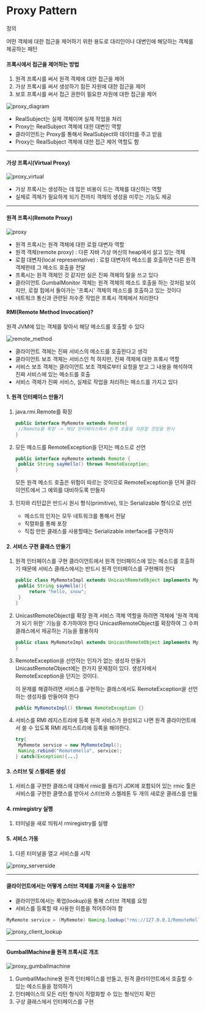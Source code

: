 # Proxy Pattern

정의

어떤 객체에 대한 접근을 제어하기 위한 용도로 대리인이나 대변인에 해당하는 객체를 제공하는 패턴

#### 프록시에서 접근을 제어하는 방법

1. 원격 프록시를 써서 원격 객체에 대한 접근을 제어
2. 가상 프록시를 써서 생성하기 힘든 자원에 대한 접근을 제어
3. 보호 프록시를 써서 접근 권한이 필요한 자원에 대한 접근을 제어

![proxy_diagram](proxy_diagram.png)

- RealSubject는 실제 객체이며 실제 작업을 처리
- Proxy는 RealSubject 객체에 대한 대변인 역할
- 클라이언트는 Proxy를 통해서 RealSubject와 데이터를 주고 받음
- Proxy는 RealSubject 객체에 대한 접근 제어 역할도 함



----

#### 가상 프록시(Virtual Proxy)

![proxy_virtual](proxy_virtual.png)

- 가상 프록시는 생성하는 데 많은 비용이 드는 객체를 대신하는 역할
- 실제로 객체가 필요하게 되기 전까지 객체의 생성을 미루는 기능도 제공

----

#### 원격 프록시(Remote Proxy)



![proxy](proxy.png)

- 원격 프록시는 원격 객체에 대한 로컬 대변자 역할
- 원격 객체(remote proxy) : 다른 자바 가상 머신의 heap에서 살고 있는 객체
- 로컬 대변자(local representative) : 로컬 대변자의 메소드를 호출하면 다른 원격 객체한테 그 메소드 호출을 전달 
- 프록시는 원격 객체인 것 같지만 실은 진짜 객체의 탈을 쓰고 있다
- 클라이언트 GumbalMonitor 객체는 원격 객체의 메소드 호출을 하는 것처럼 보이지만, 
  로컬 힙에서 돌아가는 '프록시' 객체의 메소드를 호출하고 있는 것이다
- 네트워크 통신과 관련된 저수준 작업은 프록시 객체에서 처리한다



#### RMI(Remote Method Invocation)?

원격 JVM에 있는 객체를 찾아서 해당 메소드를 호출할 수 있다





![remote_method](remote_method.png)

- 클라이언트 객체는 진짜 서비스의 메소드를 호출한다고 생각
- 클라이언트 보조 객체는 서비스인 척 하지만, 진짜 객체에 대한 프록시 역할
- 서비스 보조 객체는 클라이언트 보조 객체로부터 요청을 받고 그 내용을 해석하여 진짜 서비스에 있는 메소드를 호출
- 서비스 객체가 진짜 서비스, 실제로 작업을 처리하는 메소드를 가지고 있다



#### 1. 원격 인터페이스 만들기

1. java.rmi.Remote를 확장

   ```java
   public interface MyRemote extends Remote{
    //Remote를 확장 -> 해당 인터페이스에서 원격 호출을 지원할 것임을 명시
   }
   ```

2. 모든 메소드를 RemoteException을 던지는 메소드로 선언

   ```java
   public interface myRemote extends Remote {
   	public String sayHello() throws RemoteException;
   }
   ```

   

   모든 원격 메소드 호출은 위험이 따르는 것이므로 RemoteException을 던져 클라이언트에서
   그 예외를 대비하도록 만들자

3. 인자와 리턴값은 반드시 원시 형식(primitive), 또는 Serializable 형식으로 선언

   - 메소드의 인자는 모두 네트워크를 통해서 전달
   - 직렬화를 통해 포장
   - 직접 만든 클래스를 사용할때는 Serializable interface를 구현하자

#### 2. 서비스 구현 클래스 만들기

1. 원격 인터페이스를 구현
   클라이언트에서 원격 인터페이스에 있는 메소드를 호출하기 때문에 
   서비스 클래스에서는 반드시 원격 인터페이스를 구현해야 한다

   ```java
   public class MyRemoteImpl extends UnicastRemoteObject implements MyRemote{
   	public String sayHello(){
   		return "hello, snow";
   	}
   }
   ```

2. UnicastRemoteObject를 확장
   원격 서비스 객체 역할을 하려면 객체에 '원격 객체가 되기 위한' 기능을 추가하여야 한다
   UnicastRemoteObject를 확장하여 그 수퍼클래스에서 제공하는 기능을 활용하자

   ```java
   public class MyRemoteImpl extends UnicastRemoteObject implements MyRemote{
   }
   ```

3. RemoteException을 선언하는 인자가 없는 생성자 만들기
   UnicastRemoteObject에는 한가지 문제점이 있다. 생성자에서 RemoteException을 던지는 것이다.

   이 문제를 해결하려면 서비스를 구현하는 클래스에서도 RemoteException을 선언하는 생성자를 만들어야 한다

   ```java
   public MyRemoteImpl() throws RemoteException {}		
   ```

4. 서비스를 RMI 레지스트리에 등록
   원격 서비스가 완성되고 나면 원격 클라이언트에서 쓸 수 있도록 RMI 레지스트리에 등록을 해야한다.

   ```java
   try{
   	MyRemote service = new MyRemoteImpl();
   	Naming.rebind("RemoteHello", service);
   } catch(Exception){...}
   ```

#### 3. 스터브 및 스켈레톤 생성

1. 서비스를 구현한 클래스에 대해서 rmic를 돌리기
   JDK에 포함되어 있는 rmic 툴은 서비스를 구현한 클랫스를 받아서 스터브와 스켈레톤 두 개의 새로운 클래스를 만듦

#### 4. rmiregistry 실행

1. 터미널을 새로 띄워서 rmiregistry를 실행

#### 5. 서비스 가동

1. 다른 터미널을 열고 서비스를 시작



![proxy_serverside](proxy_serverside.png)



---------------

#### 클라이언트에서는 어떻게 스터브 객체를 가져올 수 있을까?

- 클라이언트에서는 룩업(lookup)을 통해 스터브 객체를 요청
- 서비스를 등록할 때 사용한 이름을 적어주어야 함

```java
MyRemote service = (MyRemote) Naming.lookup("rmi://127.0.0.1/RemoteHello");
```



![proxy_client_lookup](proxy_client_lookup.png)

-----

#### GumballMachine을 원격 프록시로 개조

![proxy_gumballmachine](proxy_gumballmachine.png)

1.  GumballMachine용 원격 인터페이스를 만들고, 원격 클라이언트에서 호출할 수 있는 메소드들을 정의하기
2. 인터페이스의 모든 리턴 형식이 직렬화할 수 있는 형식인지 확인
3. 구상 클래스에서 인터페이스를 구현

